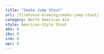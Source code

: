 ```yaml
---
title: "Smoke Jump Stout"
url: /firehouse-brewing/smoke-jump-stout/
category: North American Ale
style: American-Style Stout
abv: 0
ibu: 0
srm: 0
upc: 0
---
```


